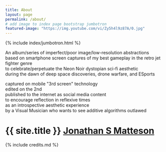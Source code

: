 ```yaml
---
title: About
layout: page
permalink: /about/
# add image to index page bootstrap jumbotron
featured-image: "https://img.youtube.com/vi/Zy5h4l9z87A/0.jpg"
---
```


{% include index/jumbotron.html %}

An album/series of imperfect/poor image/low-resolution abstractions<br>
based on smartphone screen captures of my best gameplay in the retro jet fighter genre<br>
to celebrate/perpetuate the Neon Noir dystopian sci-fi aesthetic<br>
during the dawn of deep space discoveries, drone warfare, and ESports

captured on mobile "3rd screen" technology<br>
edited on the 2nd<br>
published to the internet as social media content<br>
to encourage reflection in reflexive times<br>
as an introspective aesthetic experience<br>
by a Visual Musician who wants to see additive algorithms outlawed

# {{ site.title }} [Jonathan S Matteson](http://jsmatteson.com)

{% include credits.md %}
